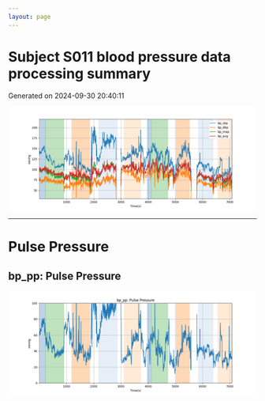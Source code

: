 ```yaml
---
layout: page
---
```



# Subject S011 blood pressure data processing summary
Generated on 2024-09-30 20:40:11

![Subject S011 blood pressure data processing summary - Overlay](images/S011_bp_features_overlay.png)

---
# Pulse Pressure

## bp_pp: Pulse Pressure
![bp_pp: Pulse Pressure](images/S011_bp_features_bp_pp.png)
